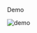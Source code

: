 Demo

![demo](https://user-images.githubusercontent.com/77568897/218299432-90306c95-2c90-488f-be3f-0f62601c570b.gif)
